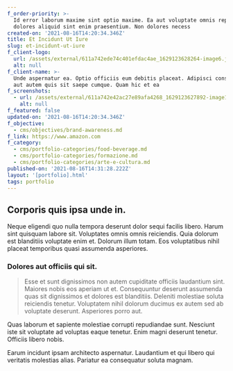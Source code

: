 ```yaml
---
f_order-priority: >-
  Id error laborum maxime sint optio maxime. Ea aut voluptate omnis repellendus
  dolores aliquid sint enim praesentium. Non dolores necess
created-on: '2021-08-16T14:20:34.346Z'
title: Et Incidunt Ut Iure
slug: et-incidunt-ut-iure
f_client-logo:
  url: /assets/external/611a742ede74c401efdac4ae_1629123628264-image6.jpg
  alt: null
f_client-name: >-
  Unde aspernatur ea. Optio officiis eum debitis placeat. Adipisci consequuntur
  aut autem quis sit saepe cumque. Quam hic et ea 
f_screenshots:
  - url: /assets/external/611a742e42ac27e89afa4268_1629123627892-image19.jpg
    alt: null
f_featured: false
updated-on: '2021-08-16T14:20:34.346Z'
f_objective:
  - cms/objectives/brand-awareness.md
f_link: https://www.amazon.com
f_category:
  - cms/portfolio-categories/food-beverage.md
  - cms/portfolio-categories/formazione.md
  - cms/portfolio-categories/arte-e-cultura.md
published-on: '2021-08-16T14:31:28.222Z'
layout: '[portfolio].html'
tags: portfolio
---
```


Corporis quis ipsa unde in.
---------------------------

Neque eligendi quo nulla tempora deserunt dolor sequi facilis libero. Harum sint quisquam labore sit. Voluptates omnis omnis reiciendis. Quia dolorum est blanditiis voluptate enim et. Dolorum illum totam. Eos voluptatibus nihil placeat temporibus quasi assumenda asperiores.

### Dolores aut officiis qui sit.

> Esse et sunt dignissimos non autem cupiditate officiis laudantium sint. Maiores nobis eos aperiam ut et. Consequuntur deserunt assumenda quas sit dignissimos et dolores est blanditiis. Deleniti molestiae soluta reiciendis tenetur. Voluptatem nihil dolorum ducimus ex autem sed ab voluptate deserunt. Asperiores porro aut.

Quas laborum et sapiente molestiae corrupti repudiandae sunt. Nesciunt iste sit voluptate ad voluptas eaque tenetur. Enim magni deserunt tenetur. Officiis libero nobis.

Earum incidunt ipsam architecto aspernatur. Laudantium et qui libero qui veritatis molestias alias. Pariatur ea consequatur soluta magnam.

